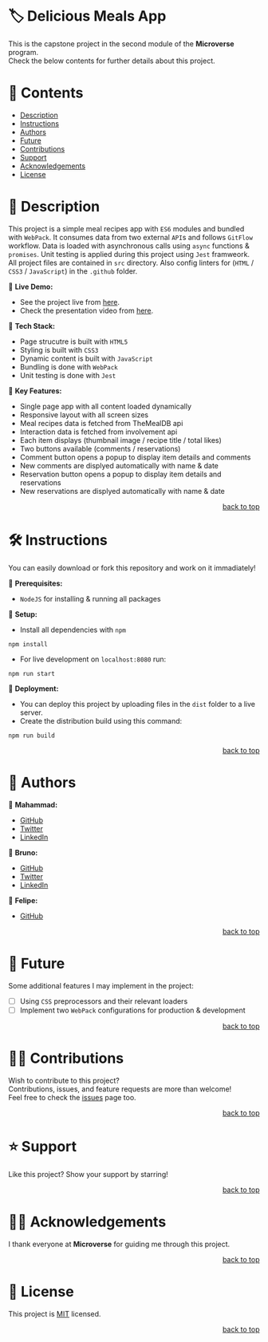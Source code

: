 <a name="title"></a>

<!-- TITLE -->

# 🏷️ Delicious Meals App

This is the capstone project in the second module of the **Microverse** program.
<br/>
Check the below contents for further details about this project.

<!-- CONTENTS -->

# 📗 Contents

- [Description](#description)
- [Instructions](#instructions)
- [Authors](#authors)
- [Future](#future)
- [Contributions](#contributions)
- [Support](#support)
- [Acknowledgements](#acknowledgements)
- [License](#license)

<!-- DESCRIPTION -->

<a name="description"></a>

# 📖 Description

This project is a simple meal recipes app with `ES6` modules and bundled with `WebPack`.
It consumes data from two external `API`s and follows `GitFlow` workflow.
Data is loaded with asynchronous calls using `async` functions & `promises`.
Unit testing is applied during this project using `Jest` framweork.
All project files are contained in `src` directory.
Also config linters for (`HTML` / `CSS3` / `JavaScript`) in the `.github` folder.

📌 **Live Demo:**
- See the project live from [here](https://mahammad-mostafa.github.io/delicious-meals-app/dist).
- Check the presentation video from [here](https://drive.google.com/file/d/1iQXqlGEEQ7VRIuIBgGGwm4gcyA74OB6O).

📌 **Tech Stack:**
- Page strucutre is built with `HTML5`
- Styling is built with `CSS3`
- Dynamic content is built with `JavaScript`
- Bundling is done with `WebPack`
- Unit testing is done with `Jest`

📌 **Key Features:**
- Single page app with all content loaded dynamically
- Responsive layout with all screen sizes
- Meal recipes data is fetched from TheMealDB api
- Interaction data is fetched from involvement api
- Each item displays (thumbnail image / recipe title / total likes)
- Two buttons available (comments / reservations)
- Comment button opens a popup to display item details and comments
- New comments are displyed automatically with name & date
- Reservation button opens a popup to display item details and reservations
- New reservations are displyed automatically with name & date
 
<p align="right"><a href="#title">back to top</a></p>

<!-- INSTRUCTIONS -->

<a name="instructions"></a>

# 🛠️ Instructions

You can easily download or fork this repository and work on it immadiately!

📌 **Prerequisites:**
- `NodeJS` for installing & running all packages 

📌 **Setup:**
- Install all dependencies with `npm`
```
npm install
```
- For live development on `localhost:8080` run:
```
npm run start
```

📌 **Deployment:**
- You can deploy this project by uploading files in the `dist` folder to a live server.
- Create the distribution build using this command:
```
npm run build
```

<p align="right"><a href="#title">back to top</a></p>

<!-- AUTHORS -->

<a name="authors"></a>

# 👥 Authors

📌 **Mahammad:**
- [GitHub](https://github.com/mahammad-mostafa)
- [Twitter](https://twitter.com/mahammad_mostfa)
- [LinkedIn](https://linkedin.com/in/mahammad-mostafa)

📌 **Bruno:**
- [GitHub](https://github.com/kambereBr)
- [Twitter](https://twitter.com/kambereBr)
- [LinkedIn](https://www.linkedin.com/in/bruno-kambere-399447138/)

📌 **Felipe:**
- [GitHub](https://github.com/Felipe-Perez-Ferraro)

<p align="right"><a href="#title">back to top</a></p>

<!-- FUTURE -->

<a name="future"></a>

# 🔭 Future

Some additional features I may implement in the project:
- [ ] Using `CSS` preprocessors and their relevant loaders
- [ ] Implement two `WebPack` configurations for production & development

<p align="right"><a href="#title">back to top</a></p>

<!-- CONTRIBUTIONS -->

<a name="contributions"></a>

# 🤝🏻 Contributions

Wish to contribute to this project?
<br/>
Contributions, issues, and feature requests are more than welcome!
<br/>
Feel free to check the [issues](../../issues) page too.

<p align="right"><a href="#title">back to top</a></p>

<!-- SUPPORT -->

<a name="support"></a>

# ⭐️ Support

Like this project? Show your support by starring!

<p align="right"><a href="#title">back to top</a></p>

<!-- ACKNOWLEDGEMENTS -->

<a name="acknowledgements"></a>

# 🙏🏻 Acknowledgements

I thank everyone at **Microverse** for guiding me through this project.

<p align="right"><a href="#title">back to top</a></p>

<!-- LICENSE -->

<a name="license"></a>

# 📝 License

This project is [MIT](LICENSE.md) licensed.

<p align="right"><a href="#title">back to top</a></p>